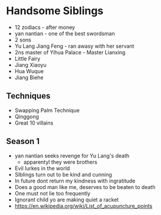 # Handsome Siblings

* 12 zodiacs - after money
* yan nantian - one of the best swordsman
* 2 sons
* Yu Lang Jiang Feng - ran awasy with her servant
* 2ns master of Yihua Palace - Master Lianxing
* Little Fairy
* Jiang Xiaoyu
* Hua Wuque
* Jiang Biehe

## Techniques

* Swapping Palm Technique
* Qinggong
* Great 10 villains

## Season 1

* yan nantian seeks revenge for Yu Lang's death
  * apparentyl they were brothers
* Evil lurkes in the world
* SIblings turn out to be kind and cunning
* In future dont return my kindness with ingratitude
* Does a good man like me, deserves to be beaten to death
* One must not lie too frequently
* Ignorant child yo are making quiet a racket
* https://en.wikipedia.org/wiki/List_of_acupuncture_points